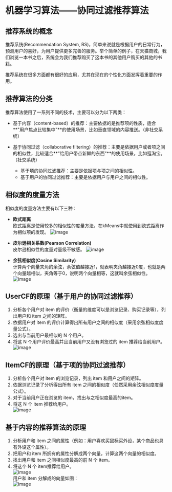 # 机器学习算法——协同过滤推荐算法

## 推荐系统的概念
推荐系统(Recommendation System, RS)，简单来说就是根据用户的日常行为，预测用户的喜好，为用户提供更多完善的服务。举个简单的例子，在天猫商城，我们浏览一本书之后，系统会为我们推荐购买了这本书的其他用户购买的其他的书籍。

推荐系统在很多方面都有很好的应用，尤其在现在的个性化方面发挥着重要的作用。

## 推荐算法的分类

推荐算法使用了一系列不同的技术，主要可以分为以下两类：

* 基于内容（content-based）的推荐：主要依据的是推荐项的性质，适合**"用户焦点比较集中"**的使用场景，比如垂直领域的内容推送。（非社交系统）

* 基于协同过滤（collaborative filtering）的推荐：主要是依据用户或者项之间的相似性，比较适合**"给用户带点新鲜的东西"**的使用场景，比如逛淘宝。（社交系统）
	* 基于项的协同过滤推荐：主要是依据项与项之间的相似性。
	* 基于用户的协同过滤推荐：主要是依据用户与用户之间的相似性。

## 相似度的度量方法

相似度的度量方法主要有以下三种：

* **欧式距离**<br/>
	欧式距离是使用较多的相似性的度量方法，在kMeans中就使用到欧式距离作为相似项的发现。
![image](https://github.com/MrQuJL/online-shop/raw/master/shopping-imgs/欧几里得距离.png)

* **皮尔逊相关系数(Pearson Correlation)**<br/>
	皮尔逊相似性的度量对量级不敏感。
![image](https://github.com/MrQuJL/online-shop/raw/master/shopping-imgs/皮尔逊相关系数.png)

* **余弦相似度(Cosine Similarity)**<br/>
	计算两个向量夹角的余弦，余弦值越接近1，就表明夹角越接近0度，也就是两个向量越相似，夹角等于0，说明两个向量相等，这就叫余弦相似性。
![image](https://github.com/MrQuJL/online-shop/raw/master/shopping-imgs/余弦相似度.png)

## UserCF的原理（基于用户的协同过滤推荐）
1. 分析各个用户对 item 的评价（衡量的维度可以是浏览记录、购买记录等），列出用户和 item 之间的矩阵。
2. 依据用户对 item 的评价计算得出所有用户之间的相似度（采用余弦相似度度量公式）。
3. 选出与当前用户最相似的 N 个用户。
4. 将这 N 个用户评价最高并且当前用户又没有浏览过的 item 推荐给当前用户。<br/>
![image](https://github.com/MrQuJL/online-shop/raw/master/shopping-imgs/UserCF.jpg)

## ItemCF的原理（基于项的协同过滤推荐）
1. 分析各个用户对 item 的浏览记录，列出 item 和用户之间的矩阵。
2. 依据浏览记录了分析得出所有 item 之间的相似度（任然采用余弦相似度度量公式）。
3. 对于当前用户正在浏览的 item，找出与之相似度最高的item。
4. 将这 N 个 item 推荐给用户。<br/>
![image](https://github.com/MrQuJL/online-shop/raw/master/shopping-imgs/ItemCF.jpg)

## 基于内容的推荐算法的原理
1. 分析用户和 item 之间的属性（例如：用户喜欢买鼠标买外设，某个商品也具有外设这个属性）。
2. 把用户和 item 所拥有的属性分解成两个向量，计算这两个向量的相似度。
3. 找出用户和 item 之间相似度最高的前 N 个 item。
4. 将这个 N 个 item推荐给用户。<br/>
![image](https://github.com/MrQuJL/online-shop/raw/master/shopping-imgs/content.png)
<br/>用户和 item 分解成的向量如图：<br/>
![image](https://github.com/MrQuJL/online-shop/raw/master/shopping-imgs/vector.png)






